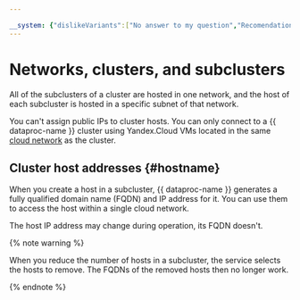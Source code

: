 ```yaml
---

__system: {"dislikeVariants":["No answer to my question","Recomendations didn't help","The content doesn't match title","Other"]}
---
```

# Networks, clusters, and subclusters

All of the subclusters of a cluster are hosted in one network, and the host of each subcluster is hosted in a specific subnet of that network.

You can't assign public IPs to cluster hosts. You can only connect to a {{ dataproc-name }} cluster using Yandex.Cloud VMs located in the same [cloud network](../../vpc/concepts/network.md) as the cluster.

## Cluster host addresses {#hostname}

When you create a host in a subcluster, {{ dataproc-name }} generates a fully qualified domain name (FQDN) and IP address for it. You can use them to access the host within a single cloud network.

The host IP address may change during operation, its FQDN doesn't.

{% note warning %}

When you reduce the number of hosts in a subcluster, the service selects the hosts to remove. The FQDNs of the removed hosts then no longer work.

{% endnote %}

